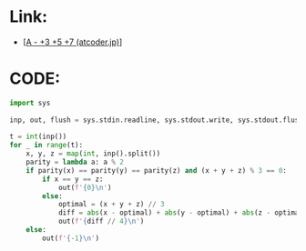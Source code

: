 # Link:
- [[A - +3 +5 +7 (atcoder.jp)](https://atcoder.jp/contests/arc158/tasks/arc158_a)]

# CODE:
```python
import sys  
  
inp, out, flush = sys.stdin.readline, sys.stdout.write, sys.stdout.flush  
  
t = int(inp())  
for _ in range(t):  
    x, y, z = map(int, inp().split())  
    parity = lambda a: a % 2  
    if parity(x) == parity(y) == parity(z) and (x + y + z) % 3 == 0:  
        if x == y == z:  
            out(f'{0}\n')  
        else:  
            optimal = (x + y + z) // 3  
            diff = abs(x - optimal) + abs(y - optimal) + abs(z - optimal)  
            out(f'{diff // 4}\n')  
    else:  
        out(f'{-1}\n')
```